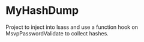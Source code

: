 # MyHashDump
Project to inject into lsass and use a function hook on MsvpPasswordValidate to collect hashes.
